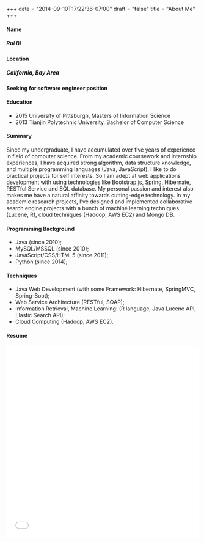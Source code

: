 
+++
date = "2014-09-10T17:22:36-07:00"
draft = "false"
title = "About Me"
+++
 <!--more-->
#### Name
##### Rui Bi

#### Location
##### California, Bay Area

#### Seeking for software engineer position

#### Education
- 2015 University of Pittsburgh, Masters of Information Science
- 2013 Tianjin Polytechnic University, Bachelor of Computer Science

#### Summary
Since my undergraduate, I have accumulated over five years of experience in field of computer science. From my academic coursework and internship experiences, I have acquired strong algorithm, data structure knowledge, and multiple programming languages (Java, JavaScript). I like to do practical projects for self interests. So I am adept at web applications development with using technologies like Bootstrap.js, Spring, Hibernate, RESTful Service and SQL database. My personal passion and interest also makes me have a natural affinity towards cutting-edge technology. In my academic research projects, I’ve designed and implemented collaborative search engine projects with a bunch of machine learning techniques (Lucene, R), cloud techniques (Hadoop, AWS EC2) and Mongo DB. 

#### Programming Background
- Java (since 2010); 
- MySQL/MSSQL (since 2010); 
- JavaScript/CSS/HTML5 (since 2011); 
- Python (since 2014); 

#### Techniques 
- Java Web Development (with some Framework: Hibernate, SpringMVC, Spring-Boot); 
- Web Service Architecture (RESTful, SOAP); 
- Information Retrieval, Machine Learning: (R language, Java Lucene API, Elastic Search API); 
- Cloud Computing (Hadoop, AWS EC2).

#### Resume
<embed src="/media/aboutMe/Resume_Rui_1015.pdf" type="application/pdf" height = "500em" style = "width:100%; display:block;
overflow:auto;">